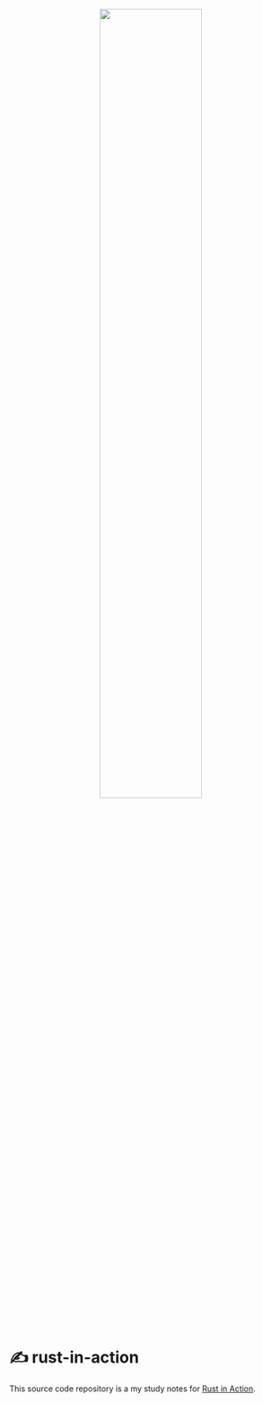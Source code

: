<h1 align="center">
  <br>
  <img width=60% src="https://images.manning.com/book/4/d33e139-a73e-4206-b457-6fa024449e33/McNamara-Rust-HI.png"></p>
</h1>

# :writing_hand: rust-in-action

This source code repository is a my study notes for [Rust in Action](https://github.com/rust-in-action/code).
